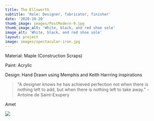 ```yaml
---
title: The Ellsworth
subtitle: 'Role: Designer, fabricator, finisher'
date: '2020-10-20'
thumb_image: images/PostModern-9.jpg
thumb_image_alt: 'White, black, and red shoe sole'
image_alt: 'White, black, and red shoe sole'
layout: project
image: images/spectacular-iron.jpg
---
```

Material: Maple (Construction Scraps)

Paint: Acrylic

Design: Hand Drawn using Memphis and Keith Harrring inspirations

> "A designer knows he has achieved perfection not when there is nothing left to add, but when there is nothing left to take away." -Antoine de Saint-Exupery

Amet 



![](<"C:\Users\Sebas\Pictures\Project Photos\Stands Project\PostModern-6.jpg">)
